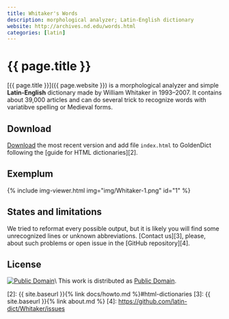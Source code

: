 ```yaml
---
title: Whitaker's Words
description: morphological analyzer; Latin-English dictionary
website: http://archives.nd.edu/words.html
categories: [latin]
---
```

# {{ page.title }}

[{{ page.title }}]({{ page.website }}) is a morphological analyzer and simple **Latin-English** dictionary made by William Whitaker in 1993–2007. It contains about 39,000 articles and can do several trick to recognize words with variatibve spelling or Medieval forms.


## Download

[Download][1] the most recent version and add file `index.html` to GoldenDict following the [guide for HTML dictionaries][2].


## Exemplum

{% include img-viewer.html img="img/Whitaker-1.png" id="1" %}


## States and limitations

We tried to reformat every possible output, but it is likely you will find some unrecognized lines or unknown abbreviations. [Contact us][3], please, about such problems or open issue in the [GitHub repository][4].  


## License

[![Public Domain](https://licensebuttons.net/p/mark/1.0/88x31.png)](http://creativecommons.org/publicdomain/mark/1.0/)\\
This work is distributed as [Public Domain](http://creativecommons.org/publicdomain/mark/1.0/).


[1]: https://github.com/latin-dict/Whitaker/releases
[2]: {{ site.baseurl }}{% link docs/howto.md %}#html-dictionaries
[3]: {{ site.baseurl }}{% link about.md %}
[4]: https://github.com/latin-dict/Whitaker/issues

